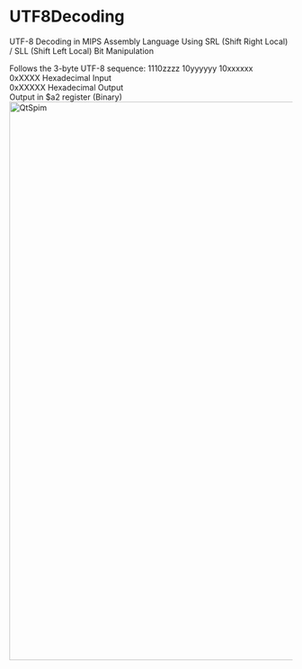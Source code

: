 # UTF8Decoding
UTF-8 Decoding in MIPS Assembly Language Using SRL (Shift Right Local) / SLL (Shift Left Local) Bit Manipulation

Follows the 3-byte UTF-8 sequence: 1110zzzz 10yyyyyy 10xxxxxx  
0xXXXX Hexadecimal Input  
0xXXXXX Hexadecimal Output  
Output in $a2 register (Binary)
<img width="995" alt="QtSpim" src="https://github.com/SamChenYu/UTF-8Decoding/assets/150127006/adc3bde1-2a5f-4bf6-a8be-9f8044708e7b">
